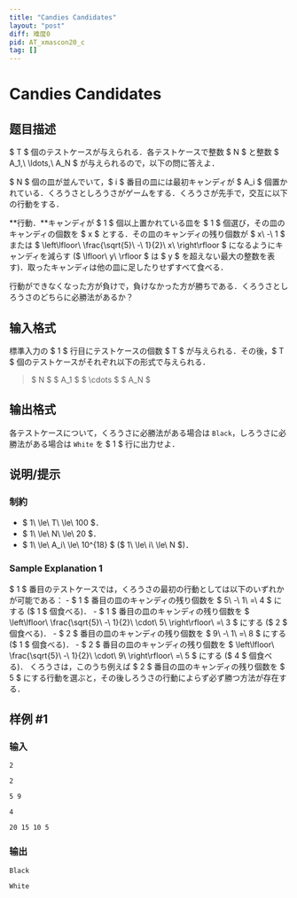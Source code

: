 ```yaml
---
title: "Candies Candidates"
layout: "post"
diff: 难度0
pid: AT_xmascon20_c
tag: []
---
```


# Candies Candidates

## 题目描述

[problemUrl]: https://atcoder.jp/contests/xmascon20/tasks/xmascon20_c

$ T $ 個のテストケースが与えられる．各テストケースで整数 $ N $ と整数 $ A_1,\ \ldots,\ A_N $ が与えられるので，以下の問に答えよ．

$ N $ 個の皿が並んでいて，$ i $ 番目の皿には最初キャンディが $ A_i $ 個置かれている．くろうさとしろうさがゲームをする．くろうさが先手で，交互に以下の行動をする．

**行動．**キャンディが $ 1 $ 個以上置かれている皿を $ 1 $ 個選び，その皿のキャンディの個数を $ x $ とする．その皿のキャンディの残り個数が $ x\ -\ 1 $ または $ \left\lfloor\ \frac{\sqrt{5}\ -\ 1}{2}\ x\ \right\rfloor $ になるようにキャンディを減らす ($ \lfloor\ y\ \rfloor $ は $ y $ を超えない最大の整数を表す)．取ったキャンディは他の皿に足したりせずすべて食べる．

行動ができなくなった方が負けで，負けなかった方が勝ちである．くろうさとしろうさのどちらに必勝法があるか？

## 输入格式

標準入力の $ 1 $ 行目にテストケースの個数 $ T $ が与えられる．その後，$ T $ 個のテストケースがそれぞれ以下の形式で与えられる．

> $ N $ $ A_1 $ $ \cdots $ $ A_N $

## 输出格式

各テストケースについて，くろうさに必勝法がある場合は `Black`，しろうさに必勝法がある場合は `White` を $ 1 $ 行に出力せよ．

## 说明/提示

### 制約

- $ 1\ \le\ T\ \le\ 100 $．
- $ 1\ \le\ N\ \le\ 20 $．
- $ 1\ \le\ A_i\ \le\ 10^{18} $ ($ 1\ \le\ i\ \le\ N $)．

### Sample Explanation 1

$ 1 $ 番目のテストケースでは，くろうさの最初の行動としては以下のいずれかが可能である： - $ 1 $ 番目の皿のキャンディの残り個数を $ 5\ -\ 1\ =\ 4 $ にする ($ 1 $ 個食べる)． - $ 1 $ 番目の皿のキャンディの残り個数を $ \left\lfloor\ \frac{\sqrt{5}\ -\ 1}{2}\ \cdot\ 5\ \right\rfloor\ =\ 3 $ にする ($ 2 $ 個食べる)． - $ 2 $ 番目の皿のキャンディの残り個数を $ 9\ -\ 1\ =\ 8 $ にする ($ 1 $ 個食べる)． - $ 2 $ 番目の皿のキャンディの残り個数を $ \left\lfloor\ \frac{\sqrt{5}\ -\ 1}{2}\ \cdot\ 9\ \right\rfloor\ =\ 5 $ にする ($ 4 $ 個食べる)． くろうさは，このうち例えば $ 2 $ 番目の皿のキャンディの残り個数を $ 5 $ にする行動を選ぶと，その後しろうさの行動によらず必ず勝つ方法が存在する．

## 样例 #1

### 输入

```
2
2
5 9
4
20 15 10 5
```

### 输出

```
Black
White
```

